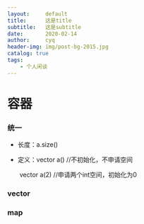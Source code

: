```yaml
---
layout:     default
title:      这是title
subtitle:   这是subtitle
date:       2020-02-14
author:     cyq
header-img: img/post-bg-2015.jpg
catalog: true
tags:
    - 个人闲谈
---
```


# 容器

### 统一

- 长度：a.size()

- 定义：vector<int> a()        //不初始化，不申请空间

  ​            vector<int> a(2)       //申请两个int空间，初始化为0

### vector



### map



